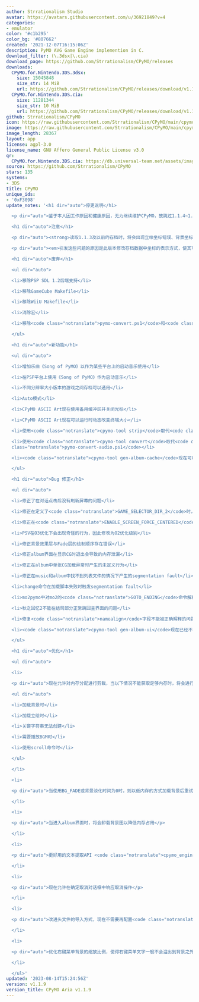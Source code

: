 ```yaml
---
author: Strrationalism Studio
avatar: https://avatars.githubusercontent.com/u/36921849?v=4
categories:
- emulator
color: '#c1b295'
color_bg: '#807662'
created: '2021-12-07T16:15:06Z'
description: PyMO AVG Game Engine implemention in C.
download_filter: (\.3dsx|\.cia)
download_page: https://github.com/Strrationalism/CPyMO/releases
downloads:
  CPyMO.for.Nintendo.3DS.3dsx:
    size: 15045848
    size_str: 14 MiB
    url: https://github.com/Strrationalism/CPyMO/releases/download/v1.1.9/CPyMO.for.Nintendo.3DS.3dsx
  CPyMO.for.Nintendo.3DS.cia:
    size: 11281344
    size_str: 10 MiB
    url: https://github.com/Strrationalism/CPyMO/releases/download/v1.1.9/CPyMO.for.Nintendo.3DS.cia
github: Strrationalism/CPyMO
icon: https://raw.githubusercontent.com/Strrationalism/CPyMO/main/cpymo-backends/3ds/icon.png
image: https://raw.githubusercontent.com/Strrationalism/CPyMO/main/cpymo-backends/3ds/banner.png
image_length: 28367
layout: app
license: agpl-3.0
license_name: GNU Affero General Public License v3.0
qr:
  CPyMO.for.Nintendo.3DS.cia: https://db.universal-team.net/assets/images/qr/cpymo-for-nintendo-3ds-cia.png
source: https://github.com/Strrationalism/CPyMO
stars: 135
systems:
- 3DS
title: CPyMO
unique_ids:
- '0xF3098'
update_notes: '<h1 dir="auto">停更说明</h1>

  <p dir="auto">鉴于本人因工作原因和健康原因，无力继续维护CPyMO，故跳过1.1.4~1.1.8版本，直接发布1.1.9版本，之后到2024年1月19日之前，CPyMO将会只进行Bug修正，此后不再对CPyMO主分支进行维护。</p>

  <h1 dir="auto">注意</h1>

  <p dir="auto"><strong>读取1.1.3及以前的存档时，将会出现立绘坐标错误、背景坐标错误、前景动画坐标错误的情况，在后面的场景中恢复正常后重新存档即可解决</strong></p>

  <p dir="auto"><em>引发这些问题的原因是此版本修改存档数据中坐标的表示方式，使其可以在各个不同分辨率大小的游戏之间通用</em></p>

  <h1 dir="auto">废弃</h1>

  <ul dir="auto">

  <li>移除PSP SDL 1.2后端支持</li>

  <li>移除GameCube Makefile</li>

  <li>移除WiiU Makefile</li>

  <li>消除宏</li>

  <li>移除<code class="notranslate">pymo-convert.ps1</code>和<code class="notranslate">pymo-convert-audio.ps1</code></li>

  </ul>

  <h1 dir="auto">新功能</h1>

  <ul dir="auto">

  <li>增加乐曲《Song of PyMO》以作为某些平台上的启动音乐使用</li>

  <li>在PSP平台上使用《Song of PyMO》作为启动音乐</li>

  <li>不同分辨率大小版本的游戏之间存档可以通用</li>

  <li>Auto模式</li>

  <li>CPyMO ASCII Art现在使用备用缓冲区并关闭光标</li>

  <li>CPyMO ASCII Art现在可以运行时动态改变终端大小</li>

  <li>使用<code class="notranslate">cpymo-tool strip</code>取代<code class="notranslate">pymo-strip.ps1</code></li>

  <li>使用<code class="notranslate">cpymo-tool convert</code>取代<code class="notranslate">pymo-convert.ps1</code>和<code
  class="notranslate">pymo-convert-audio.ps1</code></li>

  <li><code class="notranslate">cpymo-tool gen-album-cache</code>现在可以自动搜索<code class="notranslate">#album</code>命令，不再需要手动传入列表名称</li>

  </ul>

  <h1 dir="auto">Bug 修正</h1>

  <ul dir="auto">

  <li>修正了在对话点击后没有刷新屏幕的问题</li>

  <li>修正在定义了<code class="notranslate">GAME_SELECTOR_DIR_2</code>时，只能显示其中一个文件夹的游戏的Bug</li>

  <li>修正在<code class="notranslate">ENABLE_SCREEN_FORCE_CENTERED</code>状态中依然会在SDL2后端下设置逻辑渲染大小的Bug</li>

  <li>PSV在O3优化下会出现奇怪的行为，因此修改为O2优化级别</li>

  <li>修正背景效果层与Fade层的绘制顺序存在错误</li>

  <li>修正album界面在显示CG时退出会导致的内存泄漏</li>

  <li>修正在album中单张CG加载异常时产生的未定义行为</li>

  <li>修正在music和album中找不到列表文件的情况下产生的segmentation fault</li>

  <li>change命令在加载脚本失败时触发segmentation fault</li>

  <li>mo2pymo中对mo2的<code class="notranslate">GOTO_ENDING</code>命令解释有误</li>

  <li>秋之回忆2不能在结局部分正常跳回主界面的问题</li>

  <li>修复<code class="notranslate">namealign</code>字段不能被正确解释的问题</li>

  <li><code class="notranslate">cpymo-tool gen-album-ui</code>现在已经不会再覆盖已有的图像文件</li>

  </ul>

  <h1 dir="auto">优化</h1>

  <ul dir="auto">

  <li>

  <p dir="auto">现在允许对内存分配进行剪裁，当以下情况不能获取足够内存时，将会进行内存剪裁并重试：</p>

  <ul dir="auto">

  <li>加载背景时</li>

  <li>加载立绘时</li>

  <li>关键字符串无法创建</li>

  <li>需要播放BGM时</li>

  <li>使用scroll命令时</li>

  </ul>

  </li>

  <li>

  <p dir="auto">当使用BG_FADE或背景淡化时间为0时，则以低内存的方式加载背景后重试</p>

  </li>

  <li>

  <p dir="auto">当进入album界面时，将会卸载背景图以降低内存占用</p>

  </li>

  <li>

  <p dir="auto">更好用的文本提取API <code class="notranslate">cpymo_engine_extract_text</code></p>

  </li>

  <li>

  <p dir="auto">现在允许在确定取消对话框中响应取消操作</p>

  </li>

  <li>

  <p dir="auto">改进头文件的导入方式，现在不需要再配置<code class="notranslate">-I</code>选项手动指定各种头文件了</p>

  </li>

  <li>

  <p dir="auto">优化右键菜单背景的缩放比例，使得右键菜单文字一般不会溢出到背景之外</p>

  </li>

  </ul>'
updated: '2023-08-14T15:24:56Z'
version: v1.1.9
version_title: CPyMO Aria v1.1.9
---
```

